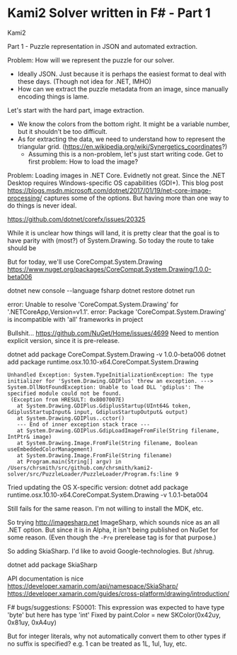 # Kami2 Solver written in F# - Part 1

Kami2

Part 1 - Puzzle representation in JSON and automated extraction.

Problem: How will we represent the puzzle for our solver.
- Ideally JSON. Just because it is perhaps the easiest format to deal with
  these days. (Though not idea for .NET, IMHO)
- How can we extract the puzzle metadata from an image, since manually
  encoding things is lame.

Let's start with the hard part, image extraction.

- We know the colors from the bottom right. It might be a variable number,
  but it shouldn't be too difficult.
- As for extracting the data, we need to understand how to represent the
  triangular grid. (https://en.wikipedia.org/wiki/Synergetics_coordinates?)
  - Assuming this is a non-problem, let's just start writing code.
    Get to first problem: How to load the image?

Problem: Loading images in .NET Core. Evidnetly not great. Since the .NET Desktop
requires Windows-specific OS capabilities (GDI+). This blog post
https://blogs.msdn.microsoft.com/dotnet/2017/01/19/net-core-image-processing/
captures some of the options. But having more than one way to do things is
never ideal.

https://github.com/dotnet/corefx/issues/20325

While it is unclear how things will land, it is pretty clear that the goal
is to have parity with (most?) of System.Drawing. So today the route to take
should be 

But for today, we'll use 
CoreCompat.System.Drawing
https://www.nuget.org/packages/CoreCompat.System.Drawing/1.0.0-beta006

dotnet new console --language fsharp
dotnet restore
dotnet run

error: Unable to resolve 'CoreCompat.System.Drawing' for '.NETCoreApp,Version=v1.1'.
error: Package 'CoreCompat.System.Drawing' is incompatible with 'all' frameworks in project

Bullshit... https://github.com/NuGet/Home/issues/4699
Need to mention explicit version, since it is pre-release.

dotnet add package CoreCompat.System.Drawing -v 1.0.0-beta006
dotnet add package runtime.osx.10.10-x64.CoreCompat.System.Drawing

````
Unhandled Exception: System.TypeInitializationException: The type initializer for 'System.Drawing.GDIPlus' threw an exception. ---> System.DllNotFoundException: Unable to load DLL 'gdiplus': The specified module could not be found.
 (Exception from HRESULT: 0x8007007E)
   at System.Drawing.GDIPlus.GdiplusStartup(UInt64& token, GdiplusStartupInput& input, GdiplusStartupOutput& output)
   at System.Drawing.GDIPlus..cctor()
   --- End of inner exception stack trace ---
   at System.Drawing.GDIPlus.GdipLoadImageFromFile(String filename, IntPtr& image)
   at System.Drawing.Image.FromFile(String filename, Boolean useEmbeddedColorManagement)
   at System.Drawing.Image.FromFile(String filename)
   at Program.main(String[] argv) in /Users/chrsmith/src/github.com/chrsmith/kami2-solver/src/PuzzleLoader/PuzzleLoader/Program.fs:line 9
````

Tried updating the OS X-specific version:
dotnet add package runtime.osx.10.10-x64.CoreCompat.System.Drawing -v 1.0.1-beta004

Still fails for the same reason. I'm not willing to install the MDK, etc.

So trying http://imagesharp.net ImageSharp, which sounds nice as an all .NET option.
But since it is in Alpha, it isn't being published on NuGet for some reason. (Even
though the `-Pre` prerelease tag is for that purpose.)

So adding SkiaSharp. I'd like to avoid Google-technologies. But /shrug.

dotnet add package SkiaSharp

API documentation is nice
https://developer.xamarin.com/api/namespace/SkiaSharp/
https://developer.xamarin.com/guides/cross-platform/drawing/introduction/

F# bugs/suggestions:
FS0001: This expression was expected to have type    'byte'    but here has type    'int'
Fixed by
paint.Color = new SKColor(0x42uy, 0x81uy, 0xA4uy)

But for integer literals, why not automatically convert them to other types if no suffix
is specified? e.g. 1 can be treated as 1L, 1ul, 1uy, etc.